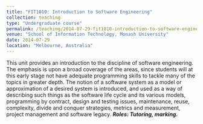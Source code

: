 ```yaml
---
title: "FIT1010: Introduction to Software Engineering"
collection: teaching
type: "Undergraduate course"
permalink: /teaching/2014-07-29-fit1010-introduction-to-software-engineering
venue: "School of Information Technology, Monash University"
date: 2014-07-29
location: "Melbourne, Australia"
---
```


This unit provides an introduction to the discipline of software engineering. The emphasis is upon a broad coverage of the areas, since students will at this early stage not have adequate programming skills to tackle many of the topics in greater depth. The notion of a software system as a model or approximation of a desired system is introduced, and used as a way of describing such things as the software life cycle and its various models, programming by contract, design and testing issues, maintenance, reuse, complexity, divide and conquer strategies, metrics and measurement, project management and software legacy. ***Roles: Tutoring, marking.*** 
